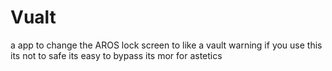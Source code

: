 # Vualt
a app to change the AROS lock screen to like a vault warning if you use this its not to safe its easy to bypass its mor for astetics 

